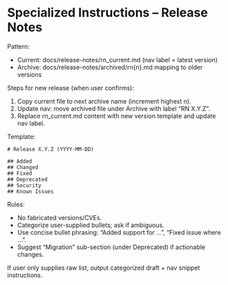 # Specialized Instructions – Release Notes

Pattern:

- Current: docs/release-notes/rn_current.md (nav label = latest version)
- Archive: docs/release-notes/archived/rn{n}.md mapping to older versions

Steps for new release (when user confirms):

1. Copy current file to next archive name (increment highest n).
2. Update nav: move archived file under Archive with label “RN X.Y.Z”.
3. Replace rn_current.md content with new version template and update nav label.

Template:

```
# Release X.Y.Z (YYYY-MM-DD)

## Added
## Changed
## Fixed
## Deprecated
## Security
## Known Issues
```

Rules:

- No fabricated versions/CVEs.
- Categorize user-supplied bullets; ask if ambiguous.
- Use concise bullet phrasing: “Added support for …”, “Fixed issue where …”.
- Suggest “Migration” sub-section (under Deprecated) if actionable changes.

If user only supplies raw list, output categorized draft + nav snippet instructions.
